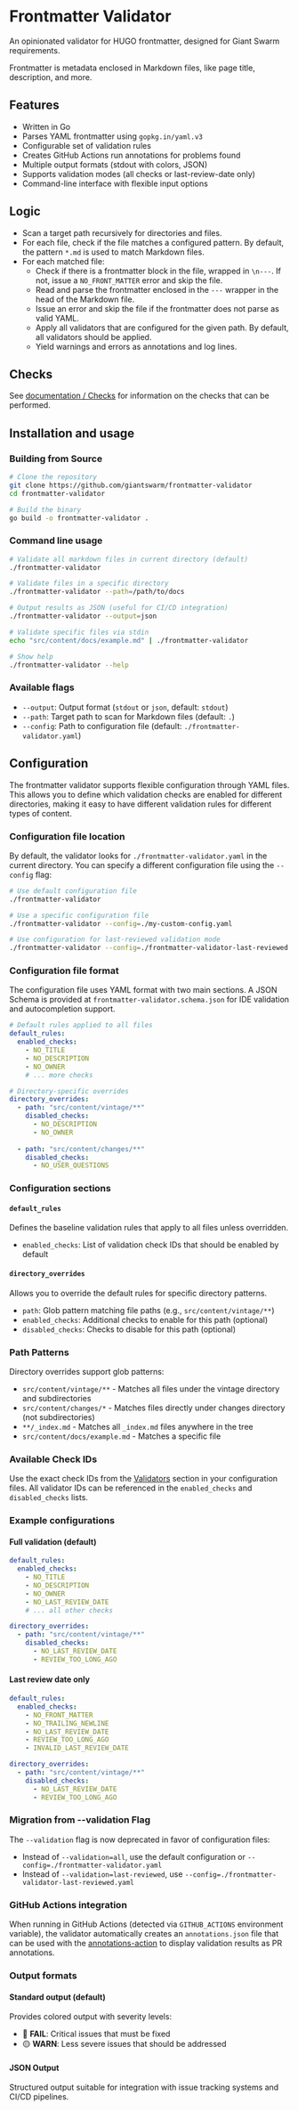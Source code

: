 # Frontmatter Validator

An opinionated validator for HUGO frontmatter, designed for Giant Swarm requirements.

Frontmatter is metadata enclosed in Markdown files, like page title, description, and more.

## Features

- Written in Go
- Parses YAML frontmatter using `gopkg.in/yaml.v3`
- Configurable set of validation rules
- Creates GitHub Actions run annotations for problems found
- Multiple output formats (stdout with colors, JSON)
- Supports validation modes (all checks or last-review-date only)
- Command-line interface with flexible input options

## Logic

- Scan a target path recursively for directories and files.
- For each file, check if the file matches a configured pattern. By default, the pattern `*.md` is used to match Markdown files.
- For each matched file:
  - Check if there is a frontmatter block in the file, wrapped in `\n---`. If not, issue a `NO_FRONT_MATTER` error and skip the file.
  - Read and parse the frontmatter enclosed in the `---` wrapper in the head of the Markdown file.
  - Issue an error and skip the file if the frontmatter does not parse as valid YAML.
  - Apply all validators that are configured for the given path. By default, all validators should be applied.
  - Yield warnings and errors as annotations and log lines.

## Checks

See [documentation / Checks](docs/checks.md) for information on the checks that can be performed.

## Installation and usage

### Building from Source

```bash
# Clone the repository
git clone https://github.com/giantswarm/frontmatter-validator
cd frontmatter-validator

# Build the binary
go build -o frontmatter-validator .
```

### Command line usage

```bash
# Validate all markdown files in current directory (default)
./frontmatter-validator

# Validate files in a specific directory
./frontmatter-validator --path=/path/to/docs

# Output results as JSON (useful for CI/CD integration)
./frontmatter-validator --output=json

# Validate specific files via stdin
echo "src/content/docs/example.md" | ./frontmatter-validator

# Show help
./frontmatter-validator --help
```

### Available flags

- `--output`: Output format (`stdout` or `json`, default: `stdout`)
- `--path`: Target path to scan for Markdown files (default: `.`)
- `--config`: Path to configuration file (default: `./frontmatter-validator.yaml`)

## Configuration

The frontmatter validator supports flexible configuration through YAML files. This allows you to define which validation checks are enabled for different directories, making it easy to have different validation rules for different types of content.

### Configuration file location

By default, the validator looks for `./frontmatter-validator.yaml` in the current directory. You can specify a different configuration file using the `--config` flag:

```bash
# Use default configuration file
./frontmatter-validator

# Use a specific configuration file
./frontmatter-validator --config=./my-custom-config.yaml

# Use configuration for last-reviewed validation mode
./frontmatter-validator --config=./frontmatter-validator-last-reviewed.yaml
```

### Configuration file format

The configuration file uses YAML format with two main sections. A JSON Schema is provided at `frontmatter-validator.schema.json` for IDE validation and autocompletion support.

```yaml
# Default rules applied to all files
default_rules:
  enabled_checks:
    - NO_TITLE
    - NO_DESCRIPTION
    - NO_OWNER
    # ... more checks

# Directory-specific overrides
directory_overrides:
  - path: "src/content/vintage/**"
    disabled_checks:
      - NO_DESCRIPTION
      - NO_OWNER
  
  - path: "src/content/changes/**"
    disabled_checks:
      - NO_USER_QUESTIONS
```

### Configuration sections

#### `default_rules`
Defines the baseline validation rules that apply to all files unless overridden.

- `enabled_checks`: List of validation check IDs that should be enabled by default

#### `directory_overrides`
Allows you to override the default rules for specific directory patterns.

- `path`: Glob pattern matching file paths (e.g., `src/content/vintage/**`)
- `enabled_checks`: Additional checks to enable for this path (optional)
- `disabled_checks`: Checks to disable for this path (optional)

### Path Patterns

Directory overrides support glob patterns:

- `src/content/vintage/**` - Matches all files under the vintage directory and subdirectories
- `src/content/changes/*` - Matches files directly under changes directory (not subdirectories)
- `**/_index.md` - Matches all `_index.md` files anywhere in the tree
- `src/content/docs/example.md` - Matches a specific file

### Available Check IDs

Use the exact check IDs from the [Validators](#validators) section in your configuration files. All validator IDs can be referenced in the `enabled_checks` and `disabled_checks` lists.

### Example configurations

#### Full validation (default)

```yaml
default_rules:
  enabled_checks:
    - NO_TITLE
    - NO_DESCRIPTION
    - NO_OWNER
    - NO_LAST_REVIEW_DATE
    # ... all other checks

directory_overrides:
  - path: "src/content/vintage/**"
    disabled_checks:
      - NO_LAST_REVIEW_DATE
      - REVIEW_TOO_LONG_AGO
```

#### Last review date only

```yaml
default_rules:
  enabled_checks:
    - NO_FRONT_MATTER
    - NO_TRAILING_NEWLINE
    - NO_LAST_REVIEW_DATE
    - REVIEW_TOO_LONG_AGO
    - INVALID_LAST_REVIEW_DATE

directory_overrides:
  - path: "src/content/vintage/**"
    disabled_checks:
      - NO_LAST_REVIEW_DATE
      - REVIEW_TOO_LONG_AGO
```

### Migration from --validation Flag

The `--validation` flag is now deprecated in favor of configuration files:

- Instead of `--validation=all`, use the default configuration or `--config=./frontmatter-validator.yaml`
- Instead of `--validation=last-reviewed`, use `--config=./frontmatter-validator-last-reviewed.yaml`

### GitHub Actions integration

When running in GitHub Actions (detected via `GITHUB_ACTIONS` environment variable), the validator automatically creates an `annotations.json` file that can be used with the [annotations-action](https://github.com/yuzutech/annotations-action) to display validation results as PR annotations.

### Output formats

#### Standard output (default)

Provides colored output with severity levels:

- 🔴 **FAIL**: Critical issues that must be fixed
- 🟡 **WARN**: Less severe issues that should be addressed

#### JSON Output

Structured output suitable for integration with issue tracking systems and CI/CD pipelines.
